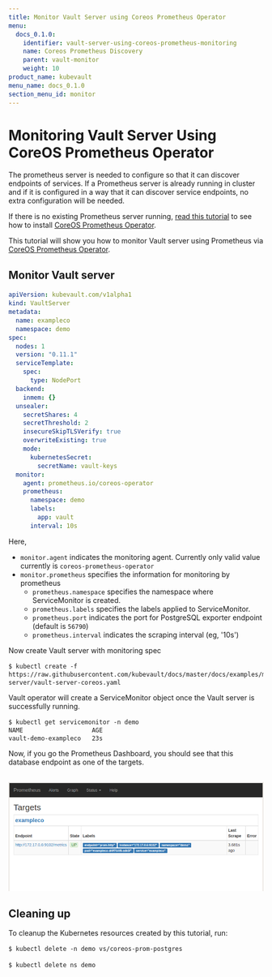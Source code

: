 ```yaml
---
title: Monitor Vault Server using Coreos Prometheus Operator
menu:
  docs_0.1.0:
    identifier: vault-server-using-coreos-prometheus-monitoring
    name: Coreos Prometheus Discovery
    parent: vault-monitor
    weight: 10
product_name: kubevault
menu_name: docs_0.1.0
section_menu_id: monitor
---
```


# Monitoring Vault Server Using CoreOS Prometheus Operator

The prometheus server is needed to configure so that it can discover endpoints of services. If a Prometheus server is already running in cluster and if it is configured in a way that it can discover service endpoints, no extra configuration will be needed.

If there is no existing Prometheus server running, [read this tutorial](https://github.com/appscode/third-party-tools/tree/master/monitoring/prometheus/coreos-operator/README.md) to see how to install [CoreOS Prometheus Operator](https://github.com/coreos/prometheus-operator).

This tutorial will show you how to monitor Vault server using Prometheus via [CoreOS Prometheus Operator](https://github.com/coreos/prometheus-operator).

## Monitor Vault server 

```yaml
apiVersion: kubevault.com/v1alpha1
kind: VaultServer
metadata:
  name: exampleco
  namespace: demo
spec:
  nodes: 1
  version: "0.11.1"
  serviceTemplate:
    spec:
      type: NodePort
  backend:
    inmem: {}
  unsealer:
    secretShares: 4
    secretThreshold: 2
    insecureSkipTLSVerify: true
    overwriteExisting: true
    mode:
      kubernetesSecret:
        secretName: vault-keys
  monitor:
    agent: prometheus.io/coreos-operator
    prometheus:
      namespace: demo
      labels:
        app: vault
      interval: 10s

```

Here,

- `monitor.agent` indicates the monitoring agent. Currently only valid value currently is `coreos-prometheus-operator`
- `monitor.prometheus` specifies the information for monitoring by prometheus
  - `prometheus.namespace` specifies the namespace where ServiceMonitor is created.
  - `prometheus.labels` specifies the labels applied to ServiceMonitor.
  - `prometheus.port` indicates the port for PostgreSQL exporter endpoint (default is `56790`)
  - `prometheus.interval` indicates the scraping interval (eg, '10s')

Now create Vault server with monitoring spec

```console
$ kubectl create -f https://raw.githubusercontent.com/kubevault/docs/master/docs/examples/monitoring/vault-server/vault-server-coreos.yaml

```

Vault operator will create a ServiceMonitor object once the Vault server is successfully running.

```console
$ kubectl get servicemonitor -n demo
NAME                   AGE
vault-demo-exampleco   23s
```

Now, if you go the Prometheus Dashboard, you should see that this database endpoint as one of the targets.

<p align="center">
  <kbd>
    <img alt="prometheus-coreos"  src="/docs/images/monitoring/coreos-prom-vault.png">
  </kbd>
</p>

## Cleaning up

To cleanup the Kubernetes resources created by this tutorial, run:

```console
$ kubectl delete -n demo vs/coreos-prom-postgres

$ kubectl delete ns demo
```